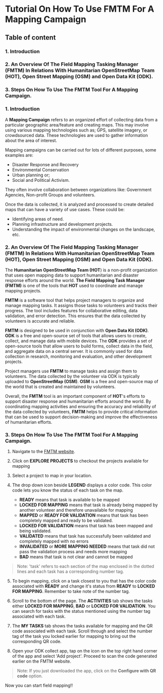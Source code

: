 # Tutorial On How To Use FMTM For A Mapping Campaign

## Table of content
### 1. Introduction

### 2. An Overview Of The Field Mapping Tasking Manager (FMTM) In Relations With Humanitarian OpenStreetMap Team (HOT), Open Street Mapping (OSM) and Open Data Kit (ODK).

### 3. Steps On How To Use The FMTM Tool For A Mapping Campaign.


### 1. Introduction

A **Mapping Campaign** refers to an organized effort of collecting data from a particular geographic area/feature and creating maps. This may involve using various mapping technologies such as; GPS, satellite imagery, or crowdsourced data. These technologies are used to gather information about the area of interest.

Mapping campaigns can be carried out for lots of different purposes, some examples are:

- Disaster Response and Recovery
- Environmental Conservation
- Urban planning or;
- Social and Political Activism.

They often involve collaboration between organizations like: Government Agencies, Non-profit Groups and volunteers.

Once the data is collected, it is analyzed and processed to create detailed maps that can have a variety of use cases. These could be:

- Identifying areas of need.
- Planning infrastructure and development projects.
- Understanding the impact of environmental changes on the landscape, etc.

### 2. An Overview Of The Field Mapping Tasking Manager (FMTM) In Relations With Humanitarian OpenStreetMap Team (HOT), Open Street Mapping (OSM) and Open Data Kit (ODK).

The **Humanitarian OpenStreetMap Team (HOT**) is a non-profit organization that uses open mapping data to support humanitarian and disaster response efforts around the world. **The Field Mapping Task Manager (FMTM)** is one of the tools that **HOT** used to coordinate and manage mapping projects.

**FMTM** is a software tool that helps project managers to organize and manage mapping tasks. It assigns those tasks to volunteers and tracks their progress. The tool includes features for collaborative editing, data validation, and error detection. This ensures that the data collected by volunteers is accurate and reliable.

**FMTM** is designed to be used in conjunction with **Open Data Kit (ODK)**. **ODK** is a free and open-source set of tools that allows users to create, collect, and manage data with mobile devices. The **ODK** provides a set of open-source tools that allow users to build forms, collect data in the field, and aggregate data on a central server. It is commonly used for data collection in research, monitoring and evaluation, and other development projects.  

Project managers use **FMTM** to manage tasks and assign them to volunteers. The data collected by the volunteer via ODK is typically uploaded to **OpenStreetMap (OSM)**. **OSM** is a free and open-source map of the world that is created and maintained by volunteers.

Overall, the **FMTM** tool is an important component of **HOT**'s efforts to support disaster response and humanitarian efforts around the world. By coordinating mapping activities and ensuring the accuracy and reliability of the data collected by volunteers, **FMTM** helps to provide critical information that can be used to support decision-making and improve the effectiveness of humanitarian efforts.

### 3. Steps On How To Use The FMTM Tool For A Mapping Campaign.

1. Navigate to the [FMTM website](https://fmtm.hotosm.org/).

2. Click on **EXPLORE PROJECTS** to checkout the projects available for mapping

3. Select a project to map in your location.

4. The drop down icon beside **LEGEND** displays a color code. This color code lets you know the status of each task on the map.
    - **READY** means that task is available to be mapped
    - **LOCKED FOR MAPPING** means that task is already being mapped by another volunteer and therefore unavailable for mapping
    - **MAPPED** or **READY FOR VALIDATION** means that task has been completely mapped and ready to be validated.
    - **LOCKED FOR VALIDATION** means that task has been mapped and being validated.
    - **VALIDATED** means that task has successfully been validated and completely mapped with no errors
    - **INVALIDATED** or **MORE MAPPING NEEDED** means that task did not pass the validation process and needs more mapping
    - **BAD** means that task is not clear and cannot be mapped

> Note: 'task' refers to each section of the map enclosed in the dotted lines and each task has a corresponding number tag.


5. To begin mapping, click on a task closest to you that has the color code associated with **READY** and change it's status from **READY** to **LOCKED FOR MAPPING**. Remember to take note of the number tag.

6. Scroll to the bottom of the page. The **ACTIVITIES** tab shows the tasks either **LOCKED FOR MAPPING**, **BAD** or **LOCKED FOR VALIDATION**. You can search for tasks with the status mentioned using the number tag associated with each task.

7. The **MY TASKS** tab shows the tasks available for mapping and the QR code associated with each task. Scroll through and select the number tag of the task you locked earlier for mapping to bring out the corresponding QR code.

8. Open your ODK collect app, tap on the icon on the top right hand corner of the app and select 'Add project'. Proceed to scan the code generated earlier on the FMTM website.

> Note: If you just downloaded the app, click on the **Configure with QR code** option.

Now you can start field mapping!!
